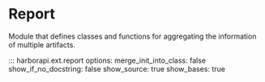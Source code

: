 # Report

Module that defines classes and functions for aggregating the information of multiple artifacts.

::: harborapi.ext.report
    options:
        merge_init_into_class: false
        show_if_no_docstring: false
        show_source: true
        show_bases: true
        <!-- members:
            - __init__ -->
